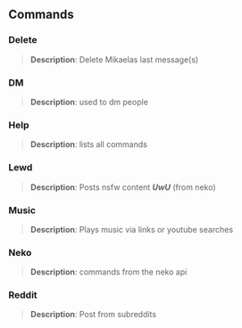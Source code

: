 ## Commands

### Delete  

> **Description**: Delete Mikaelas last message(s)

### DM
>**Description**: used to dm people

### Help
>**Description**: lists all commands

### Lewd
> **Description**: Posts nsfw content ***UwU*** (from neko)
> 
### Music
>**Description**: Plays music via links or youtube searches

### Neko
>**Description**: commands from the neko api

### Reddit
>**Description**: Post from subreddits
